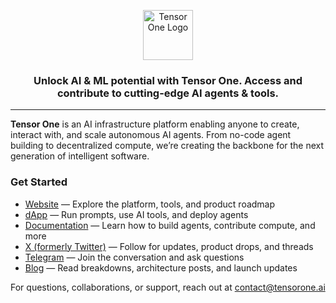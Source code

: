 <p align="center">
  <a href="https://tensorone.ai">
    <img alt="Tensor One Logo" src="change logo" height="80" />
  </a>
</p>

<h3 align="center">Unlock AI & ML potential with Tensor One. Access and contribute to cutting-edge AI agents & tools. </h3>

---

**Tensor One** is an AI infrastructure platform enabling anyone to create, interact with, and scale autonomous AI agents. From no-code agent building to decentralized compute, we’re creating the backbone for the next generation of intelligent software.

### Get Started

- [Website](https://tensorone.ai) — Explore the platform, tools, and product roadmap
- [dApp](https://dapp.tensorone.ai/) — Run prompts, use AI tools, and deploy agents
- [Documentation](https://docs.tensorone.ai) — Learn how to build agents, contribute compute, and more
- [X (formerly Twitter)](https://twitter.com/tensor_one) — Follow for updates, product drops, and threads
- [Telegram](https://t.me/TensorOneAI) — Join the conversation and ask questions
- [Blog](https://medium.com/@tensor_one) — Read breakdowns, architecture posts, and launch updates

For questions, collaborations, or support, reach out at contact@tensorone.ai
